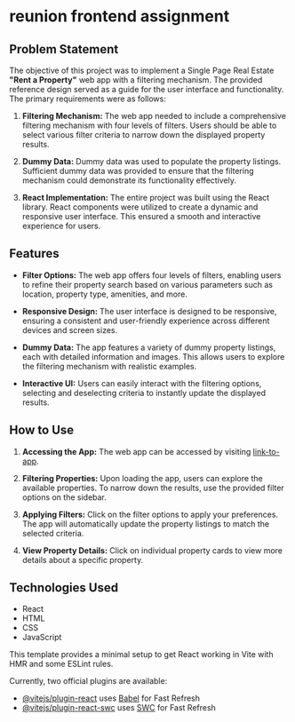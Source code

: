 # reunion frontend assignment

## Problem Statement

The objective of this project was to implement a Single Page Real Estate **"Rent a Property"** web app with a filtering mechanism. The provided reference design served as a guide for the user interface and functionality. The primary requirements were as follows:

1. **Filtering Mechanism:** The web app needed to include a comprehensive filtering mechanism with four levels of filters. Users should be able to select various filter criteria to narrow down the displayed property results.

2. **Dummy Data:** Dummy data was used to populate the property listings. Sufficient dummy data was provided to ensure that the filtering mechanism could demonstrate its functionality effectively.

3. **React Implementation:** The entire project was built using the React library. React components were utilized to create a dynamic and responsive user interface. This ensured a smooth and interactive experience for users.

## Features

- **Filter Options:** The web app offers four levels of filters, enabling users to refine their property search based on various parameters such as location, property type, amenities, and more.

- **Responsive Design:** The user interface is designed to be responsive, ensuring a consistent and user-friendly experience across different devices and screen sizes.

- **Dummy Data:** The app features a variety of dummy property listings, each with detailed information and images. This allows users to explore the filtering mechanism with realistic examples.

- **Interactive UI:** Users can easily interact with the filtering options, selecting and deselecting criteria to instantly update the displayed results.

## How to Use

1. **Accessing the App:** The web app can be accessed by visiting [link-to-app](https://darling-duckanoo-73ee22.netlify.app/).

2. **Filtering Properties:** Upon loading the app, users can explore the available properties. To narrow down the results, use the provided filter options on the sidebar.

3. **Applying Filters:** Click on the filter options to apply your preferences. The app will automatically update the property listings to match the selected criteria.

4. **View Property Details:** Click on individual property cards to view more details about a specific property.

## Technologies Used

- React
- HTML
- CSS
- JavaScript

This template provides a minimal setup to get React working in Vite with HMR and some ESLint rules.

Currently, two official plugins are available:

- [@vitejs/plugin-react](https://github.com/vitejs/vite-plugin-react/blob/main/packages/plugin-react/README.md) uses [Babel](https://babeljs.io/) for Fast Refresh
- [@vitejs/plugin-react-swc](https://github.com/vitejs/vite-plugin-react-swc) uses [SWC](https://swc.rs/) for Fast Refresh
